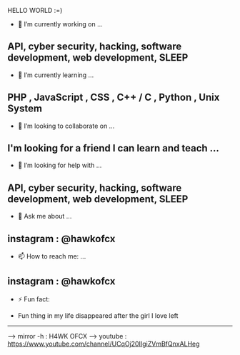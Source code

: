 HELLO WORLD :=)
- 🔭 I’m currently working on ... 

API, cyber security, hacking, software development, web development, SLEEP
---------------------------------------------------------------------------------
- 🌱 I’m currently learning ...

PHP , JavaScript , CSS , C++ / C  , Python  , Unix System
---------------------------------------------------------------------------------
- 👯 I’m looking to collaborate on ...

I'm looking for a friend I can learn and teach ...
---------------------------------------------------------------------------------
- 🤔 I’m looking for help with ...

API, cyber security, hacking, software development, web development, SLEEP
---------------------------------------------------------------------------------
- 💬 Ask me about ...

instagram : @hawkofcx 
---------------------------------------------------------------------------------
- 📫 How to reach me: ...

instagram : @hawkofcx 
---------------------------------------------------------------------------------
- ⚡ Fun fact: 

- Fun thing in my life disappeared after the girl I love left
--------------------------------------------------------------------------------

--> mirror -h : H4WK OFCX
--> youtube : https://www.youtube.com/channel/UCqOj20IIgiZVmBfQnxALHeg
